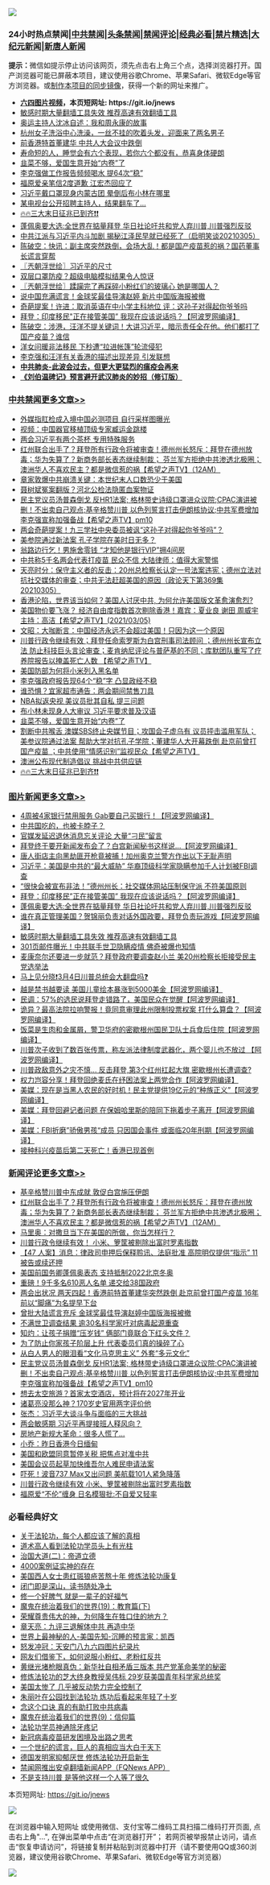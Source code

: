 ![](https://raw.githubusercontent.com/fqnews/bnews/master/64photo/fqnews-qr.jpg)

<div id="tt">
<h3>24小时热点禁闻|<a href="#%E4%B8%AD%E5%85%B1%E7%A6%81%E9%97%BB%E6%9B%B4%E5%A4%9A%E6%96%87%E7%AB%A0">中共禁闻</a>|<a href="#%E5%9B%BE%E7%89%87%E6%96%B0%E9%97%BB%E6%9B%B4%E5%A4%9A%E6%96%87%E7%AB%A0">头条禁闻</a>|<a href="#%E6%96%B0%E9%97%BB%E8%AF%84%E8%AE%BA%E6%9B%B4%E5%A4%9A%E6%96%87%E7%AB%A0">禁闻评论|<a href="#%E5%BF%85%E7%9C%8B%E7%BB%8F%E5%85%B8%E5%A5%BD%E6%96%87">经典必看|<a href="/video.md#%E7%A6%81%E7%89%87%E7%B2%BE%E9%80%89">禁片精选</a>|<a href="https://github.com/fqnews/djy/blob/master/gb/nf1351518.md#1">大纪元新闻</a>|<a href="https://github.com/fqnews/ntdtv/blob/master/gb/prog204.md#1">新唐人新闻</a></h3>
<div><b>提示：</b>微信如提示停止访问该网页，须先点击右上角三个点，选择浏览器打开。国产浏览器可能已屏蔽本项目，建议使用谷歌Chrome、苹果Safari、微软Edge等官方浏览器。或<a href="https://github.com/fqnews/bnews/blob/master/%E5%88%B6%E4%BD%9Cgit%E7%A6%81%E9%97%BB%E9%95%9C%E5%83%8F.md">制作本项目的同步镜像</a>，获得一个新的网址来推广。</div>
<ul>
<li><b><a href="http://d1.bdrive.tk/64.mp4" target="_blank">六四图片视频</a>，本页短网址: https://git.io/jnews</b></li>
<li><a href="/comments/20210305/1485911.md">敏感时期大量翻墙工具失效 推荐高速有效翻墙工具</a></li>
<li><a href="/cnnews/20210305/1499213.md">奥运主持人沈冰自述：我和周永康的故事</a></li>
<li><a href="/lifebaike/20210306/1499452.md">杭州女子洗浴中心洗澡，一丝不挂的吹着头发，迎面来了两名男子</a></li>
<li><a href="/cbnews/20210305/1499021.md">前香港特首董建华 中共人大会议中跌倒</a></li>
<li><a href="/health/20210305/1499063.md">寿命短的人，睡觉会有六个表现，若你六个都没有，恭喜身体硬朗</a></li>
<li><a href="/cbnews/20210306/1499395.md">韭菜不够，爱国生意开始“内卷”了</a></li>
<li><a href="/comments/20210305/1499194.md">李克强做工作报告频频喝水 提64次“稳”</a></li>
<li><a href="/cnnews/20210305/1499086.md">福原爱亲笔信2度道歉 江宏杰回应了</a></li>
<li><a href="/comments/20210306/1499370.md">习近平戴口罩现身内蒙古团 晕倒后布小林在哪里</a></li>
<li><a href="/cnnews/20210305/1499199.md">某电视台公开招聘主持人，结果翻车了…</a></li>
<li><a href="/comments/20210305/1499273.md">🔥🔥三大末日征兆已到齐❗❗</a></li>
<li><a href="/topimagenews/20210305/1499168.md">蓬佩奥要大选:全世界在掂量拜登 华日社论吁共和党人弃川普,川普强烈反驳</a></li>
<li><a href="/bannedvideo/20210306/1499476.md">中共江派与习近平内斗加剧 揭秘江泽民早就已经死了（启明笑谈20210305）</a></li>
<li><a href="/bannedvideo/20210306/1499431.md">陈破空：快讯：副主席突然跌倒，会场大乱！都是国产疫苗惹的祸？国药董事长谎言穿帮</a></li>
<li><a href="/ssgc/20210306/1499403.md">〖兲朝浮世绘〗习近平的尺寸</a></li>
<li><a href="/cnnews/20210305/1499186.md">双层口罩防疫？超级电脑模拟结果令人惊讶</a></li>
<li><a href="/ssgc/20210306/1499406.md">〖兲朝浮世绘〗蹂躏完了再踩碎小粉红们的玻璃心 她是哪国人？</a></li>
<li><a href="/yule/20210306/1499367.md">说中国充满谎言！金球奖最佳导演赵婷 新片中国版海报被撤</a></li>
<li><a href="/comments/20210306/1499371.md">奇葩提案！许进：取消英语在中小学主科地位 评：这孙子对得起你爷爷吗</a></li>
<li><a href="/topimagenews/20210305/1499286.md">拜登：印度移民"正在接管美国” 我现在应该说话吗？【阿波罗网编译】</a></li>
<li><a href="/bannedvideo/20210305/1499171.md">陈破空：涉港，汪洋不提关键词！大讲习近平，暗示责任全在他。他们都打了国产疫苗？谁信</a></li>
<li><a href="/worldnews/20210306/1499438.md">洋女问暖非法移民 下秒遭“拉进帐篷”轮流侵犯</a></li>
<li><a href="/headline/20210306/1499425.md">李克强和汪洋有关香港的描述出现差异 引发联想</a></li>
<li><b><a href="/comments/20200211/1275071.md" target="_blank">中共肺炎-此波会过去，但更大更猛烈的瘟疫会再来</a></b></li>
<li><b><a href="/comments/20200207/1272816.md" target="_blank">《刘伯温碑记》预言避开武汉肺炎的妙招（修订版）</a></b></li>
</ul>
</div>

<div class="catlist">
<h3><a href="/cbnews/" target="_blank">中共禁闻</a><span><a href="/cbnews/" target="_blank" rel="nofollow">更多文章>></a></span></h3>
<ul>
<li><a href="/cbnews/20210306/1499678.md" target="_blank">外媒指肛检成入境中国必测项目 自行采样图曝光</a></li>
<li><a href="/cbnews/20210306/1499668.md" target="_blank">视频：中国器官移植顶级专家臧运金跳楼</a></li>
<li><a href="/cbnews/20210306/1499669.md" target="_blank">两会习近平有两个茶杯 专用特殊服务</a></li>
<li><a href="/comments/20210306/1499667.md" target="_blank">红州联合出手了？拜登所有行政令将被审查！德州州长怒斥：拜登在德州放毒；华为失算了？新商务部长表态继续制裁； 芬兰军方拒绝中共渗透北极圈；澳洲华人不喜欢民主？都是微信惹的祸【希望之声TV】（12AM）</a></li>
<li><a href="/cbnews/20210306/1499664.md" target="_blank">章家敦爆中共崩溃关键：本世纪末人口数恐少于美国</a></li>
<li><a href="/cbnews/20210306/1499663.md" target="_blank">聂树斌冤案翻版？河北公检法隐匿血案物证</a></li>
<li><a href="/comments/20210306/1499627.md" target="_blank">民主党议员汤普森倒戈  反HR1法案; 格林带史诗级口罩进众议院;CPAC演讲被删！不出卖自己观点;基辛格赞川普 以色列誓言打击伊朗核协议;中共军费增加 李克强宣称加强备战【希望之声TV】pm10</a></li>
<li><a href="/cbnews/20210306/1499579.md" target="_blank">两会奇葩提案！九三学社中央委员被讽“这孙子对得起你爷爷吗”？</a></li>
<li><a href="/cbnews/20210306/1499578.md" target="_blank">美参院通过新法案 孔子学院在美时日无多？</a></li>
<li><a href="/cbnews/20210306/1499577.md" target="_blank">翁路边行乞！男施舍零钱 “才知他是银行VIP”拥4间房</a></li>
<li><a href="/cbnews/20210306/1499564.md" target="_blank">中共称5千名两会代表打疫苗 民众不信 大陆律师：值得大家警惕</a></li>
<li><a href="/cbnews/20210306/1499562.md" target="_blank">天亮时分：保守主义者的反击：20州总检察长认定一号法案违宪；德州立法对抗社交媒体的审查；中共无法赶超美国的原因（政论天下第369集 20210305）</a></li>
<li><a href="/comments/20210306/1499554.md" target="_blank">香港沦陷，世界该当如何？美国人讨厌中共, 为何允许美国版文革愈演愈烈?</a></li>
<li><a href="/comments/20210306/1499521.md" target="_blank">美国物价要飞涨？   经济自由度指数首次剔除香港！嘉宾：夏业良 谢田  周威宇   主持：高洁【希望之声TV】(2021/03/05)</a></li>
<li><a href="/cbnews/20210306/1499518.md" target="_blank">文昭：大咖断言：中国经济永远不会超过美国！只因为这一个原因</a></li>
<li><a href="/comments/20210306/1499478.md" target="_blank">川普行政令继续有效；拜登任命索罗斯为白宫刑事司法顾问 ；德州州长宣布立法 防止科技巨头言论审查；麦肯纳尼评论与普萨基的不同；库默团队重写了疗养院报告以掩盖死亡人数  【希望之声TV】</a></li>
<li><a href="/cbnews/20210306/1499450.md" target="_blank">美国防部为何将小米列入黑名单</a></li>
<li><a href="/cbnews/20210306/1499420.md" target="_blank">李克强政府报告现64个“稳”字 凸显政经不稳</a></li>
<li><a href="/cbnews/20210306/1499419.md" target="_blank">谁恐惧？宜家超市通告：两会期间禁售刀具</a></li>
<li><a href="/cbnews/20210306/1499410.md" target="_blank">NBA拟返央视 美议员批其自私 提三问题</a></li>
<li><a href="/cbnews/20210306/1499409.md" target="_blank">布小林未现身人大审议 习近平要求普及汉语</a></li>
<li><a href="/cbnews/20210306/1499395.md" target="_blank">韭菜不够，爱国生意开始“内卷”了</a></li>
<li><a href="/comments/20210306/1499392.md" target="_blank">割断中共喉舌 澳媒SBS终止央媒节目；攻国会子虚乌有 议员抨击滥用军队；美参议院通过法案 帮助大学对抗孔子学院；董建华人大开幕跌倒 赴京前曾打国产疫苗 ；中共使用“情感识别”监视民众【希望之声TV】</a></li>
<li><a href="/cbnews/20210305/1499288.md" target="_blank">澳洲公布现代制造倡议 挑战中共供应链</a></li>
<li><a href="/comments/20210305/1499273.md" target="_blank">🔥🔥三大末日征兆已到齐❗❗</a></li>

</ul>
</div>
<div class="catlist">
<h3><a href="/topimagenews/" target="_blank">图片新闻</a><span><a href="/topimagenews/" target="_blank" rel="nofollow">更多文章>></a></span></h3>
<ul>
<li><a href="/topimagenews/20210306/1499676.md" target="_blank">4周被4家银行禁用服务 Gab要自己买银行！【阿波罗网编译】</a></li>
<li><a href="/topimagenews/20210306/1499666.md" target="_blank">中共国吃的，也被卡脖子？</a></li>
<li><a href="/topimagenews/20210306/1499662.md" target="_blank">官媒发延迟退休消息忘关评论 大量“刁民”留言</a></li>
<li><a href="/topimagenews/20210306/1499649.md" target="_blank">拜登终于要开新闻发布会了？白宫新闻秘书这样说&#8230;【阿波罗网编译】</a></li>
<li><a href="/topimagenews/20210306/1499615.md" target="_blank">唐人街店主向黑劫匪开枪竟被捕！加州奥克兰警方作出以下无耻声明</a></li>
<li><a href="/topimagenews/20210306/1499563.md" target="_blank">习近平：美国是中共的“最大威胁” 华裔顶级科学家隐瞒参加千人计划被FBI调查</a></li>
<li><a href="/topimagenews/20210306/1499539.md" target="_blank">“很快会被宣布非法！”德州州长：社交媒体网站压制保守派 不符美国原则</a></li>
<li><a href="/topimagenews/20210305/1499286.md" target="_blank">拜登：印度移民&#8221;正在接管美国” 我现在应该说话吗？【阿波罗网编译】</a></li>
<li><a href="/topimagenews/20210305/1499168.md" target="_blank">蓬佩奥要大选:全世界在掂量拜登 华日社论吁共和党人弃川普,川普强烈反驳</a></li>
<li><a href="/topimagenews/20210305/1499166.md" target="_blank">谁在真正管理美国？贺锦丽负责对话外国政要，拜登负责玩游戏【阿波罗网编译】</a></li>
<li><a href="/comments/20210305/1485911.md" target="_blank">敏感时期大量翻墙工具失效 推荐高速有效翻墙工具</a></li>
<li><a href="/topimagenews/20210305/1498891.md" target="_blank">301页邮件曝光！中共联手世卫隐瞒疫情 佛奇被爆也知情</a></li>
<li><a href="/topimagenews/20210305/1498844.md" target="_blank">麦康奈尔还要进一步就范？拜登政府要调查赵小兰 美20州检察长拒接受民主党选举法</a></li>
<li><a href="/comments/20210304/1484906.md" target="_blank">马上见分晓❗3月4日川普总统会大翻盘吗❓</a></li>
<li><a href="/topimagenews/20210304/1497754.md" target="_blank">越是禁书越要读 美国儿童绘本暴涨到5000美金【阿波罗网编译】</a></li>
<li><a href="/topimagenews/20210304/1497751.md" target="_blank">民调：57%的选民说拜登走错路了，美国民众在觉醒【阿波罗网编译】</a></li>
<li><a href="/topimagenews/20210303/1497737.md" target="_blank">诡异？最高法院拉响警报！竟同意审理此州限制投票权案 打什么算盘？【阿波罗网编译】</a></li>
<li><a href="/topimagenews/20210303/1497670.md" target="_blank">饭菜是生肉和金属屑，警卫华府的密歇根州国民卫队士兵食后住院【阿波罗网编译】</a></li>
<li><a href="/topimagenews/20210303/1497668.md" target="_blank">川普次子收到了数百张传票，称左派法律制度武器化，两个婴儿也不放过 【阿波罗网编译】</a></li>
<li><a href="/topimagenews/20210303/1497631.md" target="_blank">川普政敌意外之灾不慎&#8230; 反击拜登,第3个红州扛起大旗 密歇根州长遭调查?</a></li>
<li><a href="/topimagenews/20210303/1497629.md" target="_blank">权力岂容分享！拜登回绝麦氏在纾困法案上两党合作【阿波罗网编译】</a></li>
<li><a href="/topimagenews/20210303/1497266.md" target="_blank">美媒：现在是当黑人农民的好时机！民主党提供19亿元的“种族正义”【阿波罗网编译】</a></li>
<li><a href="/topimagenews/20210303/1497218.md" target="_blank">美媒：拜登回避记者问题 在保姆哈里斯的陪同下拖着步子离开【阿波罗网编译】</a></li>
<li><a href="/topimagenews/20210303/1497216.md" target="_blank">美媒：FBI折磨”骄傲男孩“成员 只因国会事件 或面临20年刑期【阿波罗网编译】</a></li>
<li><a href="/topimagenews/20210303/1497188.md" target="_blank">接种科兴疫苗后第二天死亡！香港已现首例</a></li>

</ul>
</div>
<div class="catlist">
<h3><a href="/comments/" target="_blank">新闻评论</a><span><a href="/comments/" target="_blank" rel="nofollow">更多文章>></a></span></h3>
<ul>
<li><a href="/comments/20210306/1499673.md" target="_blank">基辛格赞川普中东成就 敦促白宫施压伊朗</a></li>
<li><a href="/comments/20210306/1499667.md" target="_blank">红州联合出手了？拜登所有行政令将被审查！德州州长怒斥：拜登在德州放毒；华为失算了？新商务部长表态继续制裁； 芬兰军方拒绝中共渗透北极圈；澳洲华人不喜欢民主？都是微信惹的祸【希望之声TV】（12AM）</a></li>
<li><a href="/comments/20210306/1499657.md" target="_blank">马里奥：对撒旦当下在美国的所做，你当怎样行？</a></li>
<li><a href="/comments/20210306/1499648.md" target="_blank">川普行政令继续有效！ 小米、箩筐被剔除出富时罗素指数</a></li>
<li><a href="/comments/20210306/1499647.md" target="_blank">【47 人案】消息：律政司申押后保释聆讯、法庭批准 高院明仅提供“指示” 11 被告或续还押</a></li>
<li><a href="/comments/20210306/1499646.md" target="_blank">美国前国务卿蓬佩奥表态 支持抵制2022北京冬奥</a></li>
<li><a href="/comments/20210306/1499645.md" target="_blank">重磅！9千多名610恶人名单 递交给38国政府</a></li>
<li><a href="/comments/20210306/1499643.md" target="_blank">两会出状况 两天四起！香港前特首董建华突然跌倒 赴京前曾打国产疫苗 16年前以“脚痛”为名提早下台</a></li>
<li><a href="/comments/20210306/1499642.md" target="_blank">曾批大陆谎言充斥 金球奖最佳导演赵婷中国版海报被撤</a></li>
<li><a href="/comments/20210306/1499641.md" target="_blank">不满世卫调查结果 逾30名科学家吁对病毒起源重查</a></li>
<li><a href="/comments/20210306/1499637.md" target="_blank">知灼：让孩子捐赠“压岁钱” 俩部门竟联合下红头文件？</a></li>
<li><a href="/comments/20210306/1499636.md" target="_blank">为了防止你家孩子阶层上升 代表委员们真的操碎了心</a></li>
<li><a href="/comments/20210306/1499635.md" target="_blank">从白人男人的眼泪看“文化马克思主义” 外套“多元文化”</a></li>
<li><a href="/comments/20210306/1499627.md" target="_blank">民主党议员汤普森倒戈  反HR1法案; 格林带史诗级口罩进众议院;CPAC演讲被删！不出卖自己观点;基辛格赞川普 以色列誓言打击伊朗核协议;中共军费增加 李克强宣称加强备战【希望之声TV】pm10</a></li>
<li><a href="/comments/20210306/1499626.md" target="_blank">想去太空旅游？首家太空酒店，预计将在2027年开业</a></li>
<li><a href="/comments/20210306/1499622.md" target="_blank">诸葛亮没那么神？170岁史官用两字评价他</a></li>
<li><a href="/comments/20210306/1499621.md" target="_blank">张杰：习近平大谈斗争与面临的三大挑战</a></li>
<li><a href="/comments/20210306/1499620.md" target="_blank">两会敏感期 习近平再提接班人释风向？</a></li>
<li><a href="/comments/20210306/1499619.md" target="_blank">房地产新规大革命：很多人慌了…</a></li>
<li><a href="/comments/20210306/1499618.md" target="_blank">小乔：昨日香港今日缅甸</a></li>
<li><a href="/comments/20210306/1499612.md" target="_blank">美国和欧盟同意暂停关税 把焦点对准中共</a></li>
<li><a href="/comments/20210306/1499611.md" target="_blank">美国会议员起草加快维吾尔人难民申请法案</a></li>
<li><a href="/comments/20210306/1499610.md" target="_blank">吓死！波音737 Max又出问题 美航载101人紧急降落</a></li>
<li><a href="/comments/20210306/1499607.md" target="_blank">川普行政令继续有效 小米、箩筐被剔除出富时罗素指数</a></li>
<li><a href="/comments/20210306/1499588.md" target="_blank">福原爱“不伦”缠身 日名模狠批:不自爱又轻率</a></li>

</ul>
</div>

<div class="catlist">
<h3>必看经典好文</h3>
<ul>
<li><a href="/topimagenews/20161125/619230.md" target="_blank">关于法轮功，每个人都应该了解的真相</a></li>
<li><a href="/comments/20200227/1284657.md" target="_blank">道术高人看到法轮功学员头上有光柱</a></li>
<li><a href="/cbnews/20180308/911611.md" target="_blank">治国大道(二)：帝道立德</a></li>
<li><a href="/lifebaike/20201113/1430218.md" target="_blank">4000案例证实神的存在</a></li>
<li><a href="/comments/20190126/1070164.md" target="_blank">美国西人女士患红斑狼疮苦熬十年 修炼法轮功康复</a></li>
<li><a href="/tculture/20200803/1373949.md" target="_blank">闭门即是深山，读书随处净土</a></li>
<li><a href="/funmedia/20200713/1359909.md" target="_blank">修一个好脾气 就是一辈子的好福气</a></li>
<li><a href="/comments/20180716/972458.md" target="_blank">魔鬼在统治着我们的世界(19)：教育篇(下)</a></li>
<li><a href="/comments/20200618/1346830.md" target="_blank">荣耀尊贵伟大的神，为何降生在牲口住的地方？</a></li>
<li><a href="/comments/20131119/1029445.md" target="_blank">章天亮：九评三退解体中共 再造中华</a></li>
<li><a href="/comments/20200605/783244.md" target="_blank">世界上最神秘的人-美国先知-沉睡的预言家：凯西</a></li>
<li><a href="/comments/20200604/783200.md" target="_blank">怒发冲冠：天安门八九六四图片纪录片</a></li>
<li><a href="/comments/20200712/1359630.md" target="_blank">网友们借鉴下，如何说服小粉红、老粉红反共</a></li>
<li><a href="/lifebaike/20180921/1001174.md" target="_blank">黄继光堵枪眼真伪：新华社自相矛盾三版本 共产党革命美学的秘密</a></li>
<li><a href="/comments/20190517/1129285.md" target="_blank">修炼法轮功的芝大终身教授吴伟标 29岁获美国青年科学家总统奖</a></li>
<li><a href="/comments/20200624/1349702.md" target="_blank">美国太惨了 几乎被反动势力完全控制了</a></li>
<li><a href="/comments/20210216/1488271.md" target="_blank">朱丽叶在公园找到法轮功 炼功后看起来年轻了十岁</a></li>
<li><a href="/comments/20200707/1357090.md" target="_blank">念这个口诀 真的有助打败中共病毒</a></li>
<li><a href="/topimagenews/20180529/949649.md" target="_blank">魔鬼在统治着我们的世界(9)：信仰篇</a></li>
<li><a href="/health/20170626/780263.md" target="_blank">法轮功学员神通除牙疼记</a></li>
<li><a href="/comments/20200917/1029129.md" target="_blank">新冠病毒疫苗研发困境及出路之思考</a></li>
<li><a href="/comments/20200621/1348067.md" target="_blank">一个世纪的谎言，巨人的真相应当大白于天下</a></li>
<li><a href="/comments/20200722/1364497.md" target="_blank">德国发明家抑郁厌世 修炼法轮功开启新生</a></li>
<li><a href="/comments/20200503/1322531.md" target="_blank">禁闻网推出安卓翻墙新闻APP（FQNews APP）</a></li>
<li><a href="/comments/20200716/1361654.md" target="_blank">不是支持川普 是等他这样一个人等了很久</a></li>

</ul>
</div>

本页短网址: https://git.io/jnews

![](https://raw.githubusercontent.com/fqnews/bnews/master/64photo/fqnews-qr.jpg)

在浏览器中输入短网址 或使用微信、支付宝等二维码工具扫描二维码打开页面, 点击右上角"...", 在弹出菜单中点击“在浏览器打开”； 若网页被举报禁止访问，请点击“恢复申请访问”，将链接复制并粘贴到浏览器中打开（请不要使用QQ或360浏览器，建议使用谷歌Chrome、苹果Safari、微软Edge等官方浏览器）

![](https://raw.githubusercontent.com/fqnews/bnews/master/64photo/wx.jpg)